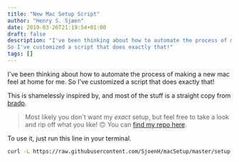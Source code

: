 ```yaml
---
title: "New Mac Setup Script"
author: "Henry S. Sjøen"
date: 2019-03-26T21:19:54+01:00
draft: false
description: "I've been thinking about how to automate the process of making a new mac feel at home for me.
So I've customized a script that does exactly that!"
tags: []
---
```


I've been thinking about how to automate the process of making a new mac feel at home for me.
So I've customized a script that does exactly that!

This is shamelessly inspired by, and most of the stuff is a straight copy from [bradp](https://github.com/bradp).

> Most likely you don't want my *exact* setup, but feel free to take a look and rip off what you like! 🙃
You can [find my repo here](https://github.com/SjoenH/macSetup/tree/master).

To use it, just run this line in your terminal.
```bash
curl -L https://raw.githubusercontent.com/SjoenH/macSetup/master/setup.sh | sh
```
